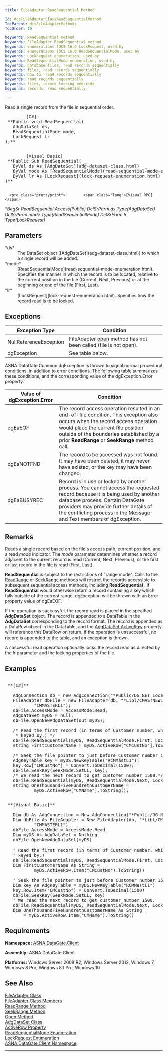 ```yaml
---
title: FileAdapter.ReadSequential Method

Id: dcsFileAdapterClassReadSequentialMethod
TocParent: dcsFileAdapterMethods
TocOrder: 19

keywords: ReadSequential method
keywords: FileAdapter.ReadSequential method
keywords: enumerations [DCS 16.0 LockRequest, used by
keywords: enumerations [DCS 16.0 ReadSequentialMode, used by
keywords: LockRequest enumeration, used by
keywords: ReadSequentialMode enumeration, used by
keywords: database files, read records sequentially
keywords: files, read records sequentially
keywords: how to, read records sequentially
keywords: read records sequentially
keywords: files, record locking override
keywords: records, read sequentially

---
```


Read a single record from the file in sequential order.
<pre>        <span class="lang">[C#]</span>
 **Public void ReadSequential(
   AdgDataSet ds,
   ReadSequentialMode mode,
   LockRequest lr
);** 
      </pre>
<pre>        <span class="lang">[Visual Basic] </span>
 **Public Sub ReadSequential( _
   ByVal ds As [AdgDataSet](adg-dataset-class.html)  _
   ByVal mode As [ReadSequentialMode](read-sequential-mode-enumeration.html) _
   ByVal lr As [LockRequest](lock-request-enumeration.html)
)** 
      </pre>
      <pre class="prettyprint">        <span class="lang">[Visual RPG]</span>
 **BegSr ReadSequential Access(*Public)
   DclSrParm ds Type(AdgDataSet)
   DclSrParm mode Type(ReadSequentialMode)
   DclSrParm lr Type(LockRequest)** 
      </pre>

## Parameters

<dl>
        <dt>
 *ds* 
        </dt>
        <dd>The DataSet object ([AdgDataSet](adg-dataset-class.html)) to which a 
						single record will be added. </dd>
        <dt>
 *mode* 
        </dt>
        <dd>[ReadSequentialMode](read-sequential-mode-enumeration.html).  
								Specifies the manner in which the record is to be located, relative to the 
								current position in the file (Current, Next, Previous) or at the beginning or 
								end of the file (First, Last). </dd>
        <dt>
 *lr* 
        </dt>
        <dd>[LockRequest](lock-request-enumeration.html).  Specifies how 
										the record read is to be locked.
									</dd>
</dl>

## Exceptions



| Exception Type | Condition |
| ---- | ---- |
| NullReferenceException | FileAdapter [open](file-adapter-class-open-method.html) method has not been called (file is not open). |
| dgException | See table below. |



ASNA.DataGate.Common.dgException is thrown to signal normal procedural conditions, in addition to error conditions. The following table summarizes these conditions, and the corresponding value of the dgException.Error property.
<br />



| Value of dgException.Error | Condition |
| ---- | ---- |
| dgEaEOF | The record access operation resulted in an end-of-file condition. This exception also occurs when the record access operation would place the current file position outside of the boundaries established by a prior **ReadRange** or **SeekRange** method call. |
| dgEaNOTFND | The record to be accessed was not found. It may have been deleted, it may never have existed, or the key may have been changed. |
| dgEaBUSYREC | Record is in use or locked by another process. You cannot access the requested record because it is being used by another database process. Certain DataGate providers may provide further details of the conflicting process in the Message and Text members of dgException. |



## Remarks

Reads a single record based on the file's access path, current position, and a read *mode* indicator. The *mode* parameter determines whether a record adjacent to the current record is read (Current, Next, Previous), or the first or last record in the file is read (First, Last). 

**ReadSequential** is subject to the restrictions of "range mode". Calls to the [ReadRange](file-adapter-class-read-range-method.html) or [SeekRange](file-adapter-class-seek-range-method.html) methods will restrict the records accessible to subsequent sequential access methods, including **ReadSequential** . If **ReadSequential** would otherwise return a record containing a key which falls outside of the current range, dgException will be thrown with an Error property value of dgEaEOF.

If the operation is successful, the record read is placed in the specified **AdgDataSet** object. The record is appended to a DataTable in the **AdgDataSet** corresponding to the record format. The record is appended as a DataRow object in the DataTable, and the [AdgDataSet.ActiveRow](adg-dataset-class-active-row-property.html) property will reference this DataRow on return. If the operation is unsuccessful, no record is appended to the table, and an exception is thrown.

A successful read operation optionally locks the record read as directed by the *lr* parameter and the locking properties of the file. 
## Examples

<pre>
        <span class="lang">
 **[C#]** 
        </span>
   AdgConnection db = new AdgConnection("*Public/DG NET Local");
   FileAdapter dbFile = new FileAdapter(db, "*Libl/CMASTNEWL1",
           "CMMASTERL1");
   dbFile.AccessMode = AccessMode.Read;
   AdgDataSet myDS = null;
   dbFile.OpenNewAdgDataSet(out myDS);

   /* Read the first record (in terms of Customer number, which CMASTNEWL1 is
    * keyed by.) */
   dbFile.ReadSequential(myDS, ReadSequentialMode.First, LockRequest.Default);
   string FirstCustomerName = myDS.ActiveRow["CMCustNo"].ToString();

   /* Seek the file pointer to just before Customer number 1500. */
   AdgKeyTable key = myDS.NewKeyTable("RCMMastL1");
   key.Row["CMCustNo"] = Convert.ToDecimal(1500);
   dbFile.SeekKey(SeekMode.SetLL, key);
   /* We read the next record to get customer number 1500.*/
   dbFile.ReadSequential(myDS, ReadSequentialMode.Next, LockRequest.Default);
   string OneThousandFiveHundrethCustomerName =
           myDS.ActiveRow["CMName"].ToString();</pre>
<pre>
        <span class="lang">
 **[Visual Basic]** 
        </span>
   Dim db As AdgConnection = New AdgConnection("*Public/DG NET Local")
   Dim dbFile As FileAdapter = New FileAdapter(db, "*Libl/CMASTNEWL1",
           "CMMASTERL1")
   dbFile.AccessMode = AccessMode.Read
   Dim myDS As AdgDataSet = Nothing
   dbFile.OpenNewAdgDataSet(myDS)

   ' Read the first record (in terms of Customer number, which CMASTNEWL1 is
   ' keyed by.)
   dbFile.ReadSequential(myDS, ReadSequentialMode.First, LockRequest.Default)
   Dim FirstCustomerName As String =
           myDS.ActiveRow.Item("CMCustNo").ToString()

   ' Seek the file pointer to just before Customer number 1500.
   Dim key As AdgKeyTable = myDS.NewKeyTable("RCMMastL1")
   key.Row.Item("CMCustNo") = Convert.ToDecimal(1500)
   dbFile.SeekKey(SeekMode.SetLL, key)
   ' We read the next record to get customer number 1500.
   dbFile.ReadSequential(myDS, ReadSequentialMode.Next, LockRequest.Default)
   Dim OneThousandFiveHundrethCustomerName As String _
       = myDS.ActiveRow.Item("CMName").ToString()</pre>

## Requirements

**Namespace:** [ASNA.DataGate.Client](datagate-client-namespace.html) 

**Assembly:** ASNA DataGate Client

**Platforms:** Windows Server 2008 R2, Windows Server 2012, Windows 7, Windows 8 Pro, Windows 8.1 Pro, Windows 10
## See Also


[FileAdapter Class](file-adapter-class.html)
      <br />
[FileAdapter Class Members](file-adapter-members.html)
      <br />
[ReadRange Method](file-adapter-class-read-range-method.html)
      <br />
[SeekRange Method](file-adapter-class-seek-range-method.html)
      <br />
[Open Method](file-adapter-class-open-method.html)
      <br />
[AdgDataSet Class](adg-dataset-class.html)
      <br />
[ActiveRow Property](adg-dataset-class-active-row-property.html)
      <br />
[ReadSequentialMode Enumeration](read-sequential-mode-enumeration.html)
      <br />
[LockRequest Enumeration](lock-request-enumeration.html)
      <br />
[ASNA.DataGate.Client Namespace](datagate-client-namespace.html)

---

